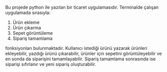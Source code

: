 Bu projede python ile yazılan bir ticaret uygulamasıdır. Terminalde çalışan uygulamada sırasıyla:
1. Ürün ekleme
2. Ürün çıkarma
3. Sepet görüntüleme
4. Sipariş tamamlama

fonksiyonları bulunmaktadır. Kullanıcı istediği ürünü yazarak ürünleri ekleyebilir, yazdığı ürünü çıkarabilir, ürünler için sepetini görüntüleyebilir ve en sonda da siparişini tamamlayabilir. Sipariş tamamlama sonrasında ise siparişi sıfırlanır ve yeni sipariş oluşturabilir.
